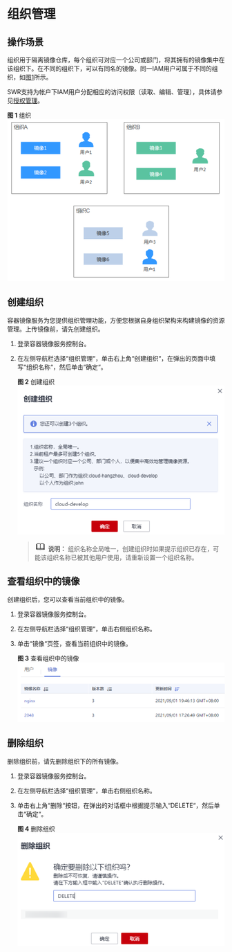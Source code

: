 # 组织管理<a name="swr_01_0014"></a>

## 操作场景<a name="section164084915336"></a>

组织用于隔离镜像仓库，每个组织可对应一个公司或部门，将其拥有的镜像集中在该组织下。在不同的组织下，可以有同名的镜像。同一IAM用户可属于不同的组织，如[图1](#fig1924953913304)所示。

SWR支持为帐户下IAM用户分配相应的访问权限（读取、编辑、管理），具体请参见[授权管理](授权管理.md)。

**图 1**  组织<a name="fig1924953913304"></a>  
![](figures/组织.png "组织")

## 创建组织<a name="section12921632181415"></a>

容器镜像服务为您提供组织管理功能，方便您根据自身组织架构来构建镜像的资源管理。上传镜像前，请先创建组织。

1.  登录容器镜像服务控制台。
2.  在左侧导航栏选择“组织管理“，单击右上角“创建组织“，在弹出的页面中填写“组织名称“，然后单击“确定“。

    **图 2**  创建组织<a name="zh-cn_topic_0083723847_fig184726532363"></a>  
    ![](figures/创建组织.png "创建组织")

    >![](public_sys-resources/icon-note.gif) **说明：** 
    >组织名称全局唯一，创建组织时如果提示组织已存在，可能该组织名称已被其他用户使用，请重新设置一个组织名称。


## 查看组织中的镜像<a name="section119666311518"></a>

创建组织后，您可以查看当前组织中的镜像。

1.  登录容器镜像服务控制台。
2.  在左侧导航栏选择“组织管理“，单击右侧组织名称。
3.  单击“镜像“页签，查看当前组织中的镜像。

    **图 3**  查看组织中的镜像<a name="fig371410427447"></a>  
    ![](figures/查看组织中的镜像.png "查看组织中的镜像")


## 删除组织<a name="section12282112143810"></a>

删除组织前，请先删除组织下的所有镜像。

1.  登录容器镜像服务控制台。
2.  在左侧导航栏选择“组织管理“，单击右侧组织名称。
3.  单击右上角“删除“按钮，在弹出的对话框中根据提示输入“DELETE“，然后单击“确定“。

    **图 4**  删除组织<a name="fig152011835387"></a>  
    ![](figures/删除组织.png "删除组织")


